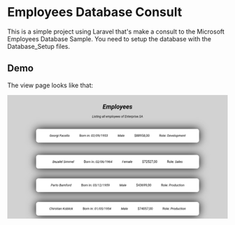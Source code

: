 
# Employees Database Consult

This is a simple project using Laravel that's make a consult to the Microsoft Employees Database Sample. You need to setup the database with the Database_Setup files. 



## Demo

The view page looks like that:

![alt text](https://raw.githubusercontent.com/Pablo00Balman/Employees-Project/main/demo.png)
